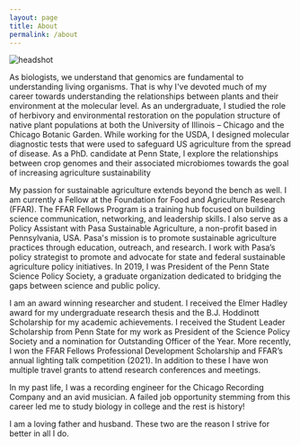 ```yaml
---
layout: page
title: About
permalink: /about
---
```


![headshot](https://user-images.githubusercontent.com/46527606/178636097-5b5e9a81-0ab6-43c6-84bb-6669202159b5.jpg)

As biologists, we understand that genomics are fundamental to understanding living organisms. That is why I've devoted much of my career towards understanding the relationships between plants and their environment at the molecular level. As an undergraduate, I studied the role of herbivory and environmental restoration on the population structure of native plant populations at both the University of Illinois – Chicago and the Chicago Botanic Garden. While working for the USDA, I designed molecular diagnostic tests that were used to safeguard US agriculture from the spread of disease. As a PhD. candidate at Penn State, I explore the relationships between crop genomes and their associated microbiomes towards the goal of increasing agriculture sustainability

My passion for sustainable agriculture extends beyond the bench as well. I am currently a Fellow at the Foundation for Food and Agriculture Research (FFAR). The FFAR Fellows Program is a training hub focused on building science communication, networking, and leadership skills. I also serve as a Policy  Assistant with Pasa Sustainable Agriculture, a non-profit based in Pennsylvania, USA. Pasa's mission is to promote sustainable agriculture practices through education, outreach, and research. I work with Pasa’s policy strategist to promote and advocate for state and federal sustainable agriculture policy initiatives. In 2019, I was President of the Penn State Science Policy Society, a graduate organization dedicated to bridging the gaps between science and public policy.

I am an award winning researcher and student. I received the Elmer Hadley award for my undergraduate research thesis and the B.J. Hoddinott Scholarship for my academic achievements. I received the Student Leader Scholarship from Penn State for my work as President of the Science Policy Society and a nomination for Outstanding Officer of the Year. More recently, I won the FFAR Fellows Professional Development Scholarship and FFAR’s annual lighting talk competition (2021). In addition to these I have won multiple travel grants to attend research conferences and meetings.

In my past life, I was a recording engineer for the Chicago Recording Company and an avid musician. A failed job opportunity stemming from this career led me to study biology in college and the rest is history!
  
I am a loving father and husband. These two are the reason I strive for better in all I do.
  
